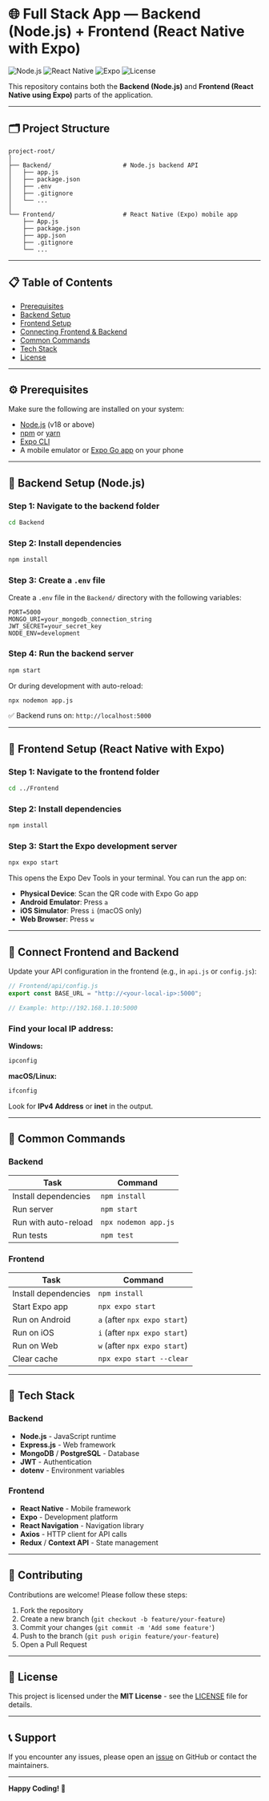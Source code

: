 # 🌐 Full Stack App — Backend (Node.js) + Frontend (React Native with Expo)

![Node.js](https://img.shields.io/badge/Node.js-v18+-green?logo=node.js)
![React Native](https://img.shields.io/badge/React%20Native-Latest-blue?logo=react)
![Expo](https://img.shields.io/badge/Expo-Latest-black?logo=expo)
![License](https://img.shields.io/badge/License-MIT-yellow)

This repository contains both the **Backend (Node.js)** and **Frontend (React Native using Expo)** parts of the application.

---

## 🗂️ Project Structure

```
project-root/
│
├── Backend/                    # Node.js backend API
│   ├── app.js
│   ├── package.json
│   ├── .env
│   ├── .gitignore
│   └── ...
│
└── Frontend/                   # React Native (Expo) mobile app
    ├── App.js
    ├── package.json
    ├── app.json
    ├── .gitignore
    └── ...
```

---

## 📋 Table of Contents

- [Prerequisites](#-prerequisites)
- [Backend Setup](#-backend-setup-nodejs)
- [Frontend Setup](#-frontend-setup-react-native-with-expo)
- [Connecting Frontend & Backend](#-connect-frontend-and-backend)
- [Common Commands](#-common-commands)
- [Tech Stack](#-tech-stack)
- [License](#-license)

---

## ⚙️ Prerequisites

Make sure the following are installed on your system:

- [Node.js](https://nodejs.org/) (v18 or above)
- [npm](https://www.npmjs.com/) or [yarn](https://yarnpkg.com/)
- [Expo CLI](https://docs.expo.dev/get-started/installation/)
- A mobile emulator or [Expo Go app](https://expo.dev/client) on your phone

---

## 🚀 Backend Setup (Node.js)

### Step 1: Navigate to the backend folder

```bash
cd Backend
```

### Step 2: Install dependencies

```bash
npm install
```

### Step 3: Create a `.env` file

Create a `.env` file in the `Backend/` directory with the following variables:

```
PORT=5000
MONGO_URI=your_mongodb_connection_string
JWT_SECRET=your_secret_key
NODE_ENV=development
```

### Step 4: Run the backend server

```bash
npm start
```

Or during development with auto-reload:

```bash
npx nodemon app.js
```

✅ Backend runs on: `http://localhost:5000`

---

## 📱 Frontend Setup (React Native with Expo)

### Step 1: Navigate to the frontend folder

```bash
cd ../Frontend
```

### Step 2: Install dependencies

```bash
npm install
```

### Step 3: Start the Expo development server

```bash
npx expo start
```

This opens the Expo Dev Tools in your terminal. You can run the app on:

- **Physical Device**: Scan the QR code with Expo Go app
- **Android Emulator**: Press `a`
- **iOS Simulator**: Press `i` (macOS only)
- **Web Browser**: Press `w`

---

## 🔗 Connect Frontend and Backend

Update your API configuration in the frontend (e.g., in `api.js` or `config.js`):

```javascript
// Frontend/api/config.js
export const BASE_URL = "http://<your-local-ip>:5000";

// Example: http://192.168.1.10:5000
```

### Find your local IP address:

**Windows:**
```bash
ipconfig
```

**macOS/Linux:**
```bash
ifconfig
```

Look for **IPv4 Address** or **inet** in the output.

---

## 🧰 Common Commands

### Backend

| Task | Command |
|------|---------|
| Install dependencies | `npm install` |
| Run server | `npm start` |
| Run with auto-reload | `npx nodemon app.js` |
| Run tests | `npm test` |

### Frontend

| Task | Command |
|------|---------|
| Install dependencies | `npm install` |
| Start Expo app | `npx expo start` |
| Run on Android | `a` (after `npx expo start`) |
| Run on iOS | `i` (after `npx expo start`) |
| Run on Web | `w` (after `npx expo start`) |
| Clear cache | `npx expo start --clear` |

---

## 🧠 Tech Stack

### Backend
- **Node.js** - JavaScript runtime
- **Express.js** - Web framework
- **MongoDB** / **PostgreSQL** - Database
- **JWT** - Authentication
- **dotenv** - Environment variables

### Frontend
- **React Native** - Mobile framework
- **Expo** - Development platform
- **React Navigation** - Navigation library
- **Axios** - HTTP client for API calls
- **Redux** / **Context API** - State management

---

## 🤝 Contributing

Contributions are welcome! Please follow these steps:

1. Fork the repository
2. Create a new branch (`git checkout -b feature/your-feature`)
3. Commit your changes (`git commit -m 'Add some feature'`)
4. Push to the branch (`git push origin feature/your-feature`)
5. Open a Pull Request

---

## 🧾 License

This project is licensed under the **MIT License** - see the [LICENSE](LICENSE) file for details.

---

## 📞 Support

If you encounter any issues, please open an [issue](../../issues) on GitHub or contact the maintainers.

---

**Happy Coding! 🚀**
